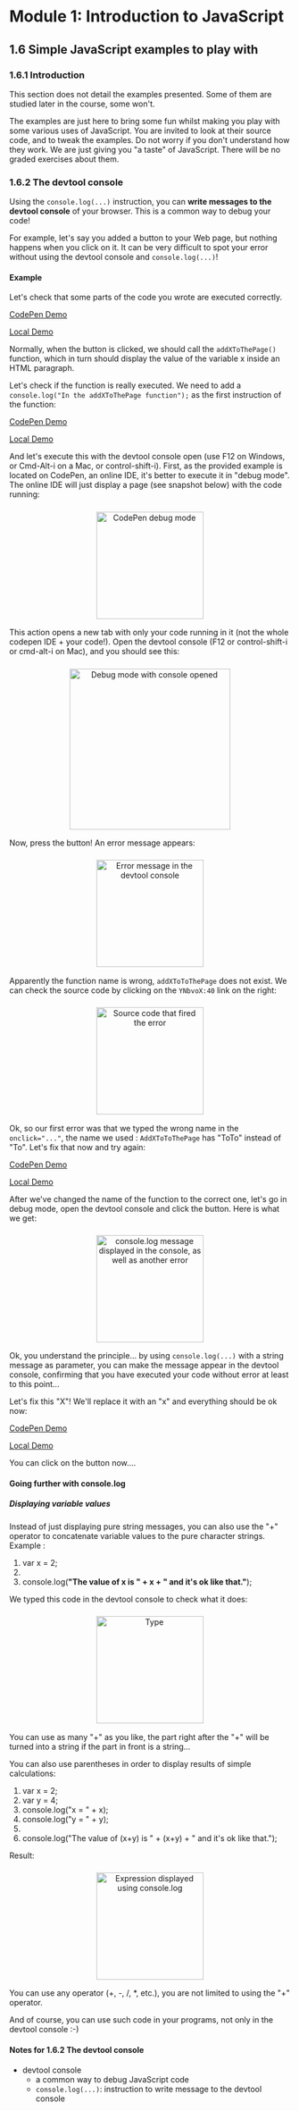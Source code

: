 # Module 1: Introduction to JavaScript

## 1.6 Simple JavaScript examples to play with

### 1.6.1 Introduction

This section does not detail the examples presented. Some of them are studied later in the course, some won't.

The examples are just here to bring some fun whilst making you play with some various uses of JavaScript. You are invited to look at their source code, and to tweak the examples. Do not worry if you don't understand how they work. We are just giving you "a taste" of JavaScript. There will be no graded exercises about them.


### 1.6.2 The devtool console

Using the `console.log(...)` instruction, you can __write messages to the devtool console__ of your browser. This is a common way to debug your code!

For example, let's say you added a button to your Web page, but nothing happens when you click on it.
It can be very difficult to spot your error without using the devtool console and `console.log(...)`!


#### Example

Let's check that some parts of the code you wrote are executed correctly.

[CodePen Demo](https://codepen.io/w3devcampus/pen/YNbvgP?editors=1000)

[Local Demo](src/01f-example01.html)

Normally, when the button is clicked, we should call the `addXToThePage()` function, which in turn should display the value of the variable x inside an HTML paragraph.

Let's check if the function is really executed. We need to add a `console.log("In the addXToThePage function");` as the first instruction of the function:

[CodePen Demo](https://codepen.io/w3devcampus/pen/YNbvoX)

[Local Demo](src/01f-example02.html)

And let's execute this with the devtool console open (use F12 on Windows, or Cmd-Alt-i on a Mac, or control-shift-i). First, as the provided example is located on CodePen, an online IDE, it's better to execute it in "debug mode". The online IDE will just display a page (see snapshot below) with the code running:

<figure style="margin: 0.5em; text-align: center;">
  <img style="margin: 0.1em; padding-top: 0.5em; width: 20vw;"
    onclick="window.open('https://tinyurl.com/y4n3srzt')"
    src    ="https://tinyurl.com/yx9v5zod"
    alt    ="CodePen debug mode"
    title  ="CodePen debug mode"
  />
</figure>

This action opens a new tab with only your code running in it (not the whole codepen IDE + your code!). Open the devtool console (F12 or control-shift-i or cmd-alt-i on Mac), and you should see this:

<figure style="margin: 0.5em; text-align: center;">
  <img style="margin: 0.1em; padding-top: 0.5em; width: 30vw;"
    onclick="window.open('https://tinyurl.com/y4n3srzt')"
    src    ="https://tinyurl.com/y6mwuy63"
    alt    ="Debug mode with console opened"
    title  ="Debug mode with console opened"
  />
</figure>

Now, press the button! An error message appears:

<figure style="margin: 0.5em; text-align: center;">
  <img style="margin: 0.1em; padding-top: 0.5em; width: 20vw;"
    onclick="window.open('https://tinyurl.com/y4n3srzt')"
    src    ="https://tinyurl.com/y4gehhvy"
    alt    ="Error message in the devtool console"
    title  ="Error message in the devtool console"
  />
</figure>

Apparently the function name is wrong, `addXToToThePage` does not exist. We can check the source code by clicking on the `YNbvoX:40` link on the right:

<figure style="margin: 0.5em; text-align: center;">
  <img style="margin: 0.1em; padding-top: 0.5em; width: 20vw;"
    onclick="window.open('https://tinyurl.com/y4n3srzt')"
    src    ="https://tinyurl.com/y2chtwgo"
    alt    ="Source code that fired the error"
    title  ="Source code that fired the error"
  />
</figure>

Ok, so our first error was that we typed the wrong name in the `onclick="..."`, the name we used : `AddXToToThePage` has "ToTo" instead of "To". Let's fix that now and try again:

[CodePen Demo](https://codepen.io/w3devcampus/pen/bgyjVo)

[Local Demo](src/01f-example03.html)

After we've changed the name of the function to the correct one, let's go in debug mode, open the devtool console and click the button. Here is what we get:

<figure style="margin: 0.5em; text-align: center;">
  <img style="margin: 0.1em; padding-top: 0.5em; width: 20vw;"
    onclick="window.open('https://tinyurl.com/y4n3srzt')"
    src    ="https://tinyurl.com/y3kjfv75"
    alt    ="console.log message displayed in the console, as well as another error"
    title  ="console.log message displayed in the console, as well as another error"
  />
</figure>

Ok, you understand the principle... by using `console.log(...)` with a string message as parameter, you can make the message appear in the devtool console, confirming that you have executed your code without error at least to this point...

Let's fix this "X"! We'll replace it with an "x" and everything should be ok now:

[CodePen Demo](https://codepen.io/w3devcampus/pen/egajBx)

[Local Demo](src/01f-example04.html)

You can click on the button now....


#### Going further with console.log

##### Displaying variable values

Instead of just displaying pure string messages, you can also use the "+" operator to concatenate variable values to the pure character strings.
Example :

<div class="source-code"><ol class="linenums">
<li class="L0" style="margin-bottom: 0px;" value="1"><span class="kwd">var</span><span class="pln"> x </span><span class="pun">=</span><span class="pln"> </span><span class="lit">2</span><span class="pun">;</span></li>
<li class="L1" style="margin-bottom: 0px;"><span class="pln">&nbsp;</span></li>
<li class="L2" style="margin-bottom: 0px;"><span class="pln">console</span><span class="pun">.</span><span class="pln">log</span><span class="pun">(</span><strong><span class="str">"The value of x is "</span><span class="pln"> </span><span class="pun">+</span><span class="pln"> x </span><span class="pun">+</span><span class="pln"> </span><span class="str">" and it's ok like that."</span></strong><span class="pun">);</span><span class="pln"> </span></li>
</ol></div>

We typed this code in the devtool console to check what it does:

<figure style="margin: 0.5em; text-align: center;">
  <img style="margin: 0.1em; padding-top: 0.5em; width: 20vw;"
    onclick="window.open('https://tinyurl.com/y4n3srzt')"
    src    ="https://tinyurl.com/y3m89wpy"
    alt    =Type js code into the console"
    title  =Type js code into the console"
  />
</figure>

You can use as many "+" as you like, the part right after the "+" will be turned into a string if the part in front is a string...

You can also use parentheses in order to display results of simple calculations:

<div class="source-code"><ol class="linenums">
<li class="L0" style="margin-bottom: 0px;" value="1"><span class="kwd">var</span><span class="pln"> x </span><span class="pun">=</span><span class="pln"> </span><span class="lit">2</span><span class="pun">;</span></li>
<li class="L1" style="margin-bottom: 0px;"><span class="kwd">var</span><span class="pln"> y </span><span class="pun">=</span><span class="pln"> </span><span class="lit">4</span><span class="pun">;</span></li>
<li class="L2" style="margin-bottom: 0px;"><span class="pln">console</span><span class="pun">.</span><span class="pln">log</span><span class="pun">(</span><span class="str">"x = "</span><span class="pln"> </span><span class="pun">+</span><span class="pln"> x</span><span class="pun">);</span></li>
<li class="L3" style="margin-bottom: 0px;"><span class="pln">console</span><span class="pun">.</span><span class="pln">log</span><span class="pun">(</span><span class="str">"y = "</span><span class="pln"> </span><span class="pun">+</span><span class="pln"> y</span><span class="pun">);</span></li>
<li class="L4" style="margin-bottom: 0px;"><span class="pln">&nbsp;</span></li>
<li class="L5" style="margin-bottom: 0px;"><span class="pln">console</span><span class="pun">.</span><span class="pln">log</span><span class="pun">(</span><span class="str">"The value of (x+y) is "</span><span class="pln"> </span><span class="pun">+</span><span class="pln"> </span><span class="pun">(</span><span class="pln">x</span><span class="pun">+</span><span class="pln">y</span><span class="pun">)</span><span class="pln"> </span><span class="pun">+</span><span class="pln"> </span><span class="str">" and it's ok like that."</span><span class="pun">);</span><span class="pln"> </span></li>
</ol></div>

Result:

<figure style="margin: 0.5em; text-align: center;">
  <img style="margin: 0.1em; padding-top: 0.5em; width: 20vw;"
    onclick="window.open('https://tinyurl.com/y4n3srzt')"
    src    ="https://tinyurl.com/y24ykgl4"
    alt    ="Expression displayed using console.log"
    title  ="Expression displayed using console.log"
  />
</figure>

You can use any operator (+, -, /, *, etc.), you are not limited to using the "+" operator.

And of course, you can use such code in your programs, not only in the devtool console :-)




#### Notes for 1.6.2 The devtool console

+ devtool console
  + a common way to debug JavaScript code
  + `console.log(...)`: instruction to write message to the devtool console




